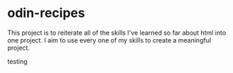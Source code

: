 # odin-recipes
This project is to reiterate all of the skills I've learned so far about html into one project. I aim to use every one of my skills to create a meaningful project.

testing